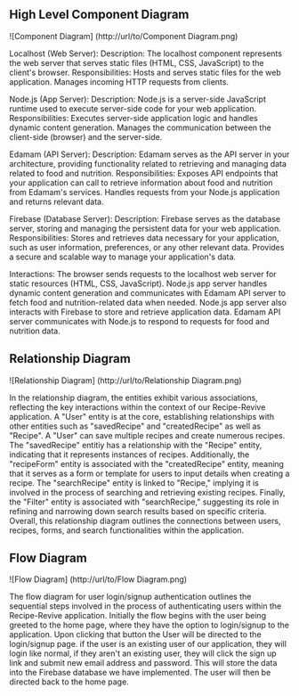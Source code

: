 ## High Level Component Diagram 

![Component Diagram] (http://url/to/Component Diagram.png)

Localhost (Web Server):
Description: The localhost component represents the web server that serves static files (HTML, CSS, JavaScript) to the client's browser.
Responsibilities:
Hosts and serves static files for the web application.
Manages incoming HTTP requests from clients.

Node.js (App Server):
Description: Node.js is a server-side JavaScript runtime used to execute server-side code for your web application.
Responsibilities:
Executes server-side application logic and handles dynamic content generation.
Manages the communication between the client-side (browser) and the server-side.

Edamam (API Server):
Description: Edamam serves as the API server in your architecture, providing functionality related to retrieving and managing data related to food and nutrition.
Responsibilities:
Exposes API endpoints that your application can call to retrieve information about food and nutrition from Edamam's services.
Handles requests from your Node.js application and returns relevant data.

Firebase (Database Server):
Description: Firebase serves as the database server, storing and managing the persistent data for your web application.
Responsibilities:
Stores and retrieves data necessary for your application, such as user information, preferences, or any other relevant data.
Provides a secure and scalable way to manage your application's data.

Interactions:
The browser sends requests to the localhost web server for static resources (HTML, CSS, JavaScript).
Node.js app server handles dynamic content generation and communicates with Edamam API server to fetch food and nutrition-related data when needed.
Node.js app server also interacts with Firebase to store and retrieve application data.
Edamam API server communicates with Node.js to respond to requests for food and nutrition data.


## Relationship Diagram 

![Relationship Diagram] (http://url/to/Relationship Diagram.png)

In the relationship diagram, the entities exhibit various associations, reflecting the key interactions within the context of our Recipe-Revive application. A "User" entity is at the core, establishing relationships with other entities such as "savedRecipe" and "createdRecipe" as well as "Recipe". A "User" can save multiple recipes and create numerous recipes. The "savedRecipe" entitiy has a relationship with the "Recipe" entity, indicating that it represents instances of recipes. Additionally, the "recipeForm" entity is associated with the "createdRecipe" entity, meaning that it serves as a form or template for users to input details when creating a recipe. The "searchRecipe" entity is linked to "Recipe," implying it is involved in the process of searching and retrieving existing recipes. Finally, the "Filter" entity is associated with "searchRecipe," suggesting its role in refining and narrowing down search results based on specific criteria. Overall, this relationship diagram outlines the connections between users, recipes, forms, and search functionalities within the application.


## Flow Diagram 

![Flow Diagram] (http://url/to/Flow Diagram.png)

The flow diagram for user login/signup authentication outlines the sequential steps involved in the process of authenticating users within the Recipe-Revive application. 
Initially the flow begins with the user being greeted to the home page, where they have the option to login/signup to the application. Upon clicking that button the User
will be directed to the login/signup page. if the user is an existing user of our application, they will login like normal, if they aren't an existing user, they will 
click the sign up link and submit new email address and password. This will store the data into the Firebase database we have implemented. The user will then be directed 
back to the home page. 
